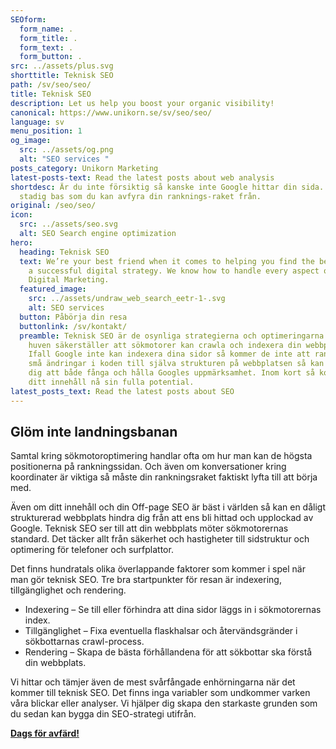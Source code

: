 ```yaml
---
SEOform:
  form_name: .
  form_title: .
  form_text: .
  form_button: .
src: ../assets/plus.svg
shorttitle: Teknisk SEO
path: /sv/seo/seo/
title: Teknisk SEO
description: Let us help you boost your organic visibility!
canonical: https://www.unikorn.se/sv/seo/seo/
language: sv
menu_position: 1
og_image:
  src: ../assets/og.png
  alt: "SEO services "
posts_category: Unikorn Marketing
latest-posts-text: Read the latest posts about web analysis
shortdesc: Är du inte försiktig så kanske inte Google hittar din sida. Bygg en
  stadig bas som du kan avfyra din ranknings-raket från.
original: /seo/seo/
icon:
  src: ../assets/seo.svg
  alt: SEO Search engine optimization
hero:
  heading: Teknisk SEO
  text: We’re your best friend when it comes to helping you find the best path to
    a successful digital strategy. We know how to handle every aspect of your
    Digital Marketing.
  featured_image:
    src: ../assets/undraw_web_search_eetr-1-.svg
    alt: SEO services
  button: Påbörja din resa
  buttonlink: /sv/kontakt/
  preamble: Teknisk SEO är de osynliga strategierna och optimeringarna som under
    huven säkerställer att sökmotorer kan crawla och indexera din webbplats.
    Ifall Google inte kan indexera dina sidor så kommer de inte att ranka. Från
    små ändringar i koden till själva strukturen på webbplatsen så kan vi hjälpa
    dig att både fånga och hålla Googles uppmärksamhet. Inom kort så kommer allt
    ditt innehåll nå sin fulla potential.
latest_posts_text: Read the latest posts about SEO
---
```

## Glöm inte landningsbanan

Samtal kring sökmotoroptimering handlar ofta om hur man kan de högsta positionerna på rankningssidan. Och även om konversationer kring koordinater är viktiga så måste din rankningsraket faktiskt lyfta till att börja med.

Även om ditt innehåll och din Off-page SEO är bäst i världen så kan en dåligt strukturerad webbplats hindra dig från att ens bli hittad och upplockad av Google. Teknisk SEO ser till att din webbplats möter sökmotorernas standard. Det täcker allt från säkerhet och hastigheter till sidstruktur och optimering för telefoner och surfplattor.

Det finns hundratals olika överlappande faktorer som kommer i spel när man gör teknisk SEO. Tre bra startpunkter för resan är indexering, tillgänglighet och rendering.

* Indexering – Se till eller förhindra att dina sidor läggs in i sökmotorernas index.
* Tillgänglighet – Fixa eventuella flaskhalsar och återvändsgränder i sökbottarnas crawl-process.
* Rendering – Skapa de bästa förhållandena för att sökbottar ska förstå din webbplats.

Vi hittar och tämjer även de mest svårfångade enhörningarna när det kommer till teknisk SEO. Det finns inga variabler som undkommer varken våra blickar eller analyser. Vi hjälper dig skapa den starkaste grunden som du sedan kan bygga din SEO-strategi utifrån.

**[Dags för avfärd!](/sv/kontakt/)**